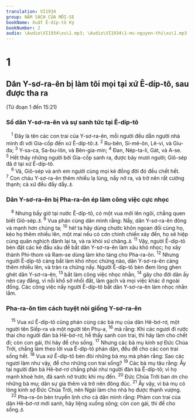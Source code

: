 ```yaml
---
translation: VI1934
group: NĂM SÁCH CỦA MÔI-SE
bookName: Xuất Ê-díp-tô Ký 
bookNumber: 2
audio: \Audio\VI1934\xu\1.mp3; \Audio\VI1934\1-ms-nguyen-thi\xu\1.mp3
---
```


<div class="title"><h1>1</h1><h2>Dân Y-sơ-ra-ên bị làm tôi mọi tại xứ Ê-díp-tô, sau được tha ra</h2><p>(Từ đoạn 1 đến 15:21)</p><h3>Số dân Y-sơ-ra-ên và sự sanh tức tại Ê-díp-tô</h3></div>
<span class="verse xu_1_1"> <sup>1</sup> Đây là tên các con trai của Y-sơ-ra-ên, mỗi người đều dẫn người nhà mình đi với Gia-cốp đến xứ Ê-díp-tô:<a data-toggle="tooltip" data-placement="bottom" title="Sa 46:8-27">⚓</a></span>
<span class="verse xu_1_2"><sup>2</sup> Ru-bên, Si-mê-ôn, Lê-vi, và Giu-đa; </span>
<span class="verse xu_1_3"><sup>3</sup> Y-sa-ca, Sa-bu-lôn, và Bên-gia-min; </span>
<span class="verse xu_1_4"><sup>4</sup> Đan, Nép-ta-li, Gát, và A-se. </span>
<span class="verse xu_1_5"><sup>5</sup> Hết thảy những người bởi Gia-cốp sanh ra, được bảy mươi người; Giô-sép đã ở tại xứ Ê-díp-tô. <br/></span>
<span class="verse xu_1_6"> <sup>6</sup> Vả, Giô-sép và anh em người cùng mọi kẻ đồng đời đó đều chết hết. </span>
<span class="verse xu_1_7"><sup>7</sup> Con cháu Y-sơ-ra-ên thêm nhiều lạ lùng, nẩy nở ra, và trở nên rất cường thạnh; cả xứ đều đầy dẫy.<a data-toggle="tooltip" data-placement="bottom" title="Cong 7:17">⚓</a><br/></span>
<div class="title"><h3>Dân Y-sơ-ra-ên bị Pha-ra-ôn ép làm công việc cực nhọc</h3></div>
<span class="verse xu_1_8"> <sup>8</sup> Nhưng bấy giờ tại nước Ê-díp-tô, có một vua mới lên ngôi, chẳng quen biết Giô-sép.<a data-toggle="tooltip" data-placement="bottom" title="Cong 7:18">⚓</a></span>
<span class="verse xu_1_9"><sup>9</sup> Vua phán cùng dân mình rằng: Nầy, dân Y-sơ-ra-ên đông và mạnh hơn chúng ta; </span>
<span class="verse xu_1_10"><sup>10</sup> hè! ta hãy dùng chước khôn ngoan đối cùng họ, kẻo họ thêm nhiều lên, một mai nếu có cơn chinh chiến xảy đến, họ sẽ hiệp cùng quân nghịch đánh lại ta, và ra khỏi xứ chăng.<a data-toggle="tooltip" data-placement="bottom" title="Cong 7:19">⚓</a></span>
<span class="verse xu_1_11"><sup>11</sup> Vậy, người Ê-díp-tô bèn đặt các kẻ đầu xâu để bắt dân Y-sơ-ra-ên làm xâu khó nhọc; họ xây thành Phi-thom và Ram-se dùng làm kho tàng cho Pha-ra-ôn. </span>
<span class="verse xu_1_12"><sup>12</sup> Nhưng người Ê-díp-tô càng bắt làm khó nhọc chừng nào, dân Y-sơ-ra-ên càng thêm nhiều lên, và tràn ra chừng nấy. Người Ê-díp-tô bèn đem lòng ghen ghét dân Y-sơ-ra-ên, </span>
<span class="verse xu_1_13"><sup>13</sup> bắt làm công việc nhọc nhằn, </span>
<span class="verse xu_1_14"><sup>14</sup> gây cho đời dân ấy nên cay đắng, vì nỗi khổ sở nhồi đất, làm gạch và mọi việc khác ở ngoài đồng. Các công việc nầy người Ê-díp-tô bắt dân Y-sơ-ra-ên làm nhọc nhằn lắm. <br/></span>
<div class="title"><h3>Pha-ra-ôn tìm cách tuyệt nòi giống Y-sơ-ra-ên</h3></div>
<span class="verse xu_1_15"> <sup>15</sup> Vua xứ Ê-díp-tô cũng phán cùng các bà mụ của dân Hê-bơ-rơ, một người tên Siếp-ra và một người tên Phu-a, </span>
<span class="verse xu_1_16"><sup>16</sup> mà rằng: Khi các ngươi đi rước thai cho người đàn bà Hê-bơ-rơ, hễ thấy sanh con trai, thì hãy làm cho chết đi; còn con gái, thì hãy để cho sống. </span>
<span class="verse xu_1_17"><sup>17</sup> Nhưng các bà mụ kính sợ Đức Chúa Trời, chẳng làm theo lời vua Ê-díp-tô phán dặn, đều để cho các con trai sống hết. </span>
<span class="verse xu_1_18"><sup>18</sup> Vua xứ Ê-díp-tô bèn đòi những bà mụ mà phán rằng: Sao các ngươi làm như vậy, để cho những con trai sống? </span>
<span class="verse xu_1_19"><sup>19</sup> Các bà mụ tâu rằng: Ấy tại người đàn bà Hê-bơ-rơ chẳng phải như người đàn bà Ê-díp-tô; vì họ mạnh khoẻ hơn, đã sanh nở trước khi mụ đến. </span>
<span class="verse xu_1_20"><sup>20</sup> Đức Chúa Trời ban ơn cho những bà mụ; dân sự gia thêm và trở nên đông đúc. </span>
<span class="verse xu_1_21"><sup>21</sup> Ấy vậy, vì bà mụ có lòng kính sợ Đức Chúa Trời, nên Ngài làm cho nhà họ được thạnh vượng. <br/></span>
<span class="verse xu_1_22"> <sup>22</sup> Pha-ra-ôn bèn truyền lịnh cho cả dân mình rằng: Phàm con trai của dân Hê-bơ-rơ mới sanh, hãy liệng xuống sông; còn con gái, thì để cho sống.<a data-toggle="tooltip" data-placement="bottom" title="Cong 7:19">⚓</a><br/></span>
